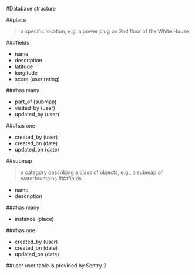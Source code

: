 #Database structure

##place
> a specific location, e.g. a power plug on 2nd floor of the White House

###fields
+ name
+ description
+ latitude
+ longitude
+ score (user rating)

###has many
+ part_of (submap)
+ visited_by (user)
+ updated_by (user)

###has one
+ created_by (user)
+ created_on (date)
+ updated_on (date)

##submap
> a category describing a class of objects, e.g., a submap of waterfountains
###fields
+ name
+ description

###has many
+ instance (place)

###has one
+ created_by (user)
+ created_on (date)
+ updated_on (date)

##user
user table is provided by Sentry 2
